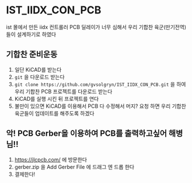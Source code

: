 # IST_IIDX_CON_PCB
ist 몰에서 만든 iidx 컨트롤러 PCB 딜레이가 너무 심해서 우리 기합찬 육군(만기전역)들이 설계하기로 하였다

## 기합찬 준비운동

1. 일단 KiCAD를 받는다
2. `git` 을 다운로드 받는다
3. `git clone https://github.com/gvsolgryn/IST_IIDX_CON_PCB.git` 을 하여 우리 기합찬 PCB 프로젝트를 다운로드 받는다
4. KiCAD를 실행 시킨 뒤 프로젝트를 연다
5. 불만이 있으면 KiCAD를 이용해서 PCB 다 수정해서 머지? 요청 하면 우리 기합찬 육군들이 업데이트를 해주도록 하겠다

## 악! PCB Gerber을 이용하여 PCB를 출력하고싶어 해병님!!
1. https://jlcpcb.com/ 에 방문한다
2. gerber.zip 을 Add Gerber File 에 드래그 엔 드롭 한다
3. 결제한다!
